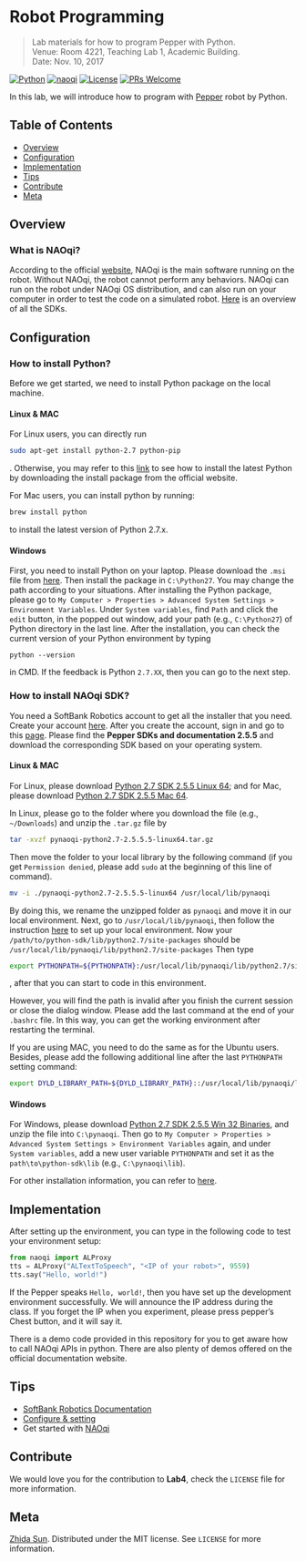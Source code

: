 # Robot Programming
> Lab materials for how to program Pepper with Python.<br>
> Venue: Room 4221, Teaching Lab 1, Academic Building.<br>
> Date: Nov. 10, 2017

[![Python][py-image]][py-url]
[![naoqi][qi-image]][qi-url]
[![License][license-image]][license-url]
[![PRs Welcome](https://img.shields.io/badge/PRs-welcome-brightgreen.svg?style=flat)](http://makeapullrequest.com)

In this lab, we will introduce how to program with [Pepper](https://www.ald.softbankrobotics.com/en/robots/pepper) robot by Python.

## Table of Contents

- [Overview](#overview)
- [Configuration](#configuration)
- [Implementation](#implementation)
- [Tips](#tips)
- [Contribute](#contribute)
- [Meta](#meta)

## Overview

### What is NAOqi?

According to the official [website](http://doc.aldebaran.com/2-5/dev/tools/naoqi.html), NAOqi is the main software running on the robot. Without NAOqi, the robot cannot perform any behaviors. NAOqi can run on the robot under NAOqi OS distribution, and can also run on your computer in order to test the code on a simulated robot. [Here](http://doc.aldebaran.com/2-5/dev/programming_index.html) is an overview of all the SDKs.

## Configuration

### How to install Python?

Before we get started, we need to install Python package on the local machine.

#### Linux & MAC

For Linux users, you can directly run

```bash
sudo apt-get install python-2.7 python-pip
```

. Otherwise, you may refer to this [link](https://askubuntu.com/questions/101591/how-do-i-install-the-latest-python-2-7-x-or-3-x-on-ubuntu) to see how to install the latest Python by downloading the install package from the official website.

For Mac users, you can install python by running:

```bash
brew install python
```

to install the latest version of Python 2.7.x.

#### Windows

First, you need to install Python on your laptop. Please download the ``.msi`` file from [here](https://www.python.org/downloads/). Then install the package in `C:\Python27`. You may change the path according to your situations.
After installing the Python package, please go to
`My Computer > Properties > Advanced System Settings > Environment Variables`. Under `System variables`, find `Path` and click the `edit` button, in the popped out window, add your path (e.g., `C:\Python27`) of Python directory in the last line.
After the installation, you can check the current version of your Python environment by typing

```
python --version
```

in CMD. If the feedback is Python `2.7.XX`, then you can go to the next step.

### How to install NAOqi SDK?

You need a SoftBank Robotics account to get all the installer that you need. Create your account [here](https://sso.aldebaran-robotics.com/pf/adapter2adapter.ping?TargetResource=https://cloud.aldebaran-robotics.com/). After you create the account, sign in and go to this [page](https://community.ald.softbankrobotics.com/en/resources/software/language/en-gb).
Please find the __Pepper SDKs and documentation 2.5.5__ and download the corresponding SDK based on your operating system.

#### Linux & MAC

For Linux, please download [Python 2.7 SDK 2.5.5 Linux 64](https://community.ald.softbankrobotics.com/en/resources/software/pepper-sdks-and-documentation-255); and for Mac, please download [Python 2.7 SDK 2.5.5 Mac 64](https://community.ald.softbankrobotics.com/en/resources/software/pepper-sdks-and-documentation-255).

In Linux, please go to the folder where you download the file (e.g., ``~/Downloads``) and unzip the ``.tar.gz`` file by

```bash
tar -xvzf pynaoqi-python2.7-2.5.5.5-linux64.tar.gz
```

Then move the folder to your local library by the following command (if you get `Permission denied`, please add `sudo` at the beginning of this line of command).

```bash
mv -i ./pynaoqi-python2.7-2.5.5.5-linux64 /usr/local/lib/pynaoqi
```

By doing this, we rename the unzipped folder as `pynaoqi` and move it in our local environment. Next, go to ``/usr/local/lib/pynaoqi``, then follow the instruction [here](http://doc.aldebaran.com/2-5/dev/python/install_guide.html)
to set up your local environment. Now your ``/path/to/python-sdk/lib/python2.7/site-packages`` should be ``/usr/local/lib/pynaoqi/lib/python2.7/site-packages``
Then type

```bash
export PYTHONPATH=${PYTHONPATH}:/usr/local/lib/pynaoqi/lib/python2.7/site-packages
```

, after that you can start to code in this environment.

However, you will find the path is invalid after you finish the current session or close the dialog window. Please add the last command at the end of your ``.bashrc`` file. In this way, you can get the working environment after restarting the terminal.

If you are using MAC, you need to do the same as for the Ubuntu users. Besides, please add the following additional line after the last `PYTHONPATH` setting command:

```bash
export DYLD_LIBRARY_PATH=${DYLD_LIBRARY_PATH}::/usr/local/lib/pynaoqi/lib
```

#### Windows

For Windows, please download [Python 2.7 SDK 2.5.5 Win 32 Binaries](https://community.ald.softbankrobotics.com/en/resources/software/pepper-sdks-and-documentation-255), and unzip the file into `C:\pynaoqi`. Then go to `My Computer > Properties > Advanced System Settings > Environment Variables` again, and under `System variables`, add a new user variable `PYTHONPATH` and set it as the `path\to\python-sdk\lib` (e.g., `C:\pynaoqi\lib`).

For other installation information, you can refer to [here](http://doc.aldebaran.com/2-5/dev/python/install_guide.html#python-install-guide).

## Implementation

After setting up the environment, you can type in the following code to test your environment setup:

```python
from naoqi import ALProxy
tts = ALProxy("ALTextToSpeech", "<IP of your robot>", 9559)
tts.say("Hello, world!")
```

If the Pepper speaks ``Hello, world!``, then you have set up the development environment successfully. We will announce the IP address during the class. If you forget the IP when you experiment, please press pepper’s Chest button, and it will say it.

There is a demo code provided in this repository for you to get aware how to call NAOqi APIs in python. There are also plenty of demos offered on the official documentation website.

## Tips

- [SoftBank Robotics Documentation](http://doc.aldebaran.com/)
- [Configure & setting](http://doc.aldebaran.com/2-5/nao/webpage.html)
- Get started with [NAOqi](http://doc.aldebaran.com/2-5/dev/community_software.html#retrieving-software)

## Contribute

We would love you for the contribution to **Lab4**, check the ``LICENSE`` file for more information.

## Meta

[Zhida Sun](http://zsunaj.student.ust.hk/). Distributed under the MIT license. See ``LICENSE`` for more information.

[chor-image]:https://img.shields.io/badge/Choregraphe-2.5.5-008C96.svg
[chor-url]: https://developer.softbankrobotics.com/us-en/downloads/pepper
[py-image]:https://img.shields.io/badge/Python-2.7-008C96.svg?style=flat
[py-url]: https://www.python.org/downloads/
[qi-image]:https://img.shields.io/badge/NAOqi-2.5.5-008C96.svg?style=flat
[qi-url]: https://community.ald.softbankrobotics.com/en/resources/software/language/en-gb/robot/pepper-3
[license-image]: https://img.shields.io/badge/License-MIT-blue.svg
[license-url]: ./LICENSE.md
[travis-image]: https://img.shields.io/travis/dbader/node-datadog-metrics/master.svg?style=flat
[travis-url]: https://travis-ci.org/dbader/node-datadog-metrics
[codebeat-image]: https://codebeat.co/badges/c19b47ea-2f9d-45df-8458-b2d952fe9dad
[codebeat-url]: https://codebeat.co/projects/github-com-vsouza-awesomeios-com
